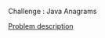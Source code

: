 Challenge : Java Anagrams

<a href = "https://www.hackerrank.com/challenges/java-anagrams/problem">Problem description</a>
